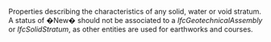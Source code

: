 Properties describing the characteristics of any solid, water or void stratum. A status of �New� should not be associated to a _IfcGeotechnicalAssembly_  or _IfcSolidStratum_, as other entities are used for earthworks and courses.
